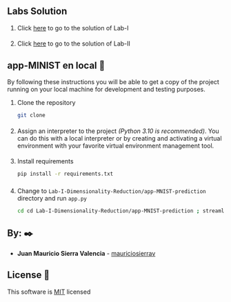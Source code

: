 ## Labs Solution
1. Click [here](workshop_solution/Punto1.ipynb) to go to the solution of Lab-I
####
2. Click [here](workshop_solution/Punto2.ipynb) to go to the solution of Lab-II

## app-MINIST en local 🚀

By following these instructions you will be able to get a copy of the project running on your local machine for development and testing purposes.

1. Clone the repository
    ```bash
    git clone 
    ```
####
2. Assign an interpreter to the project _(Python 3.10 is recommended)_. You can do this with a local interpreter or by creating and activating a virtual environment with your favorite virtual environment management tool.
####
3. Install requirements
    ```bash
    pip install -r requirements.txt 
    ```
###
4. Change to `Lab-I-Dimensionality-Reduction/app-MNIST-prediction` directory and run `app.py`
    ```bash
    cd cd Lab-I-Dimensionality-Reduction/app-MNIST-prediction ; streamlit run app.py --server.port 8501 
    ```

## By: ✒️

* **Juan Mauricio Sierra Valencia** - [mauriciosierrav](https://github.com/mauriciosierrav)

## License 📄

This software is [MIT](https://mit-license.org/) licensed

